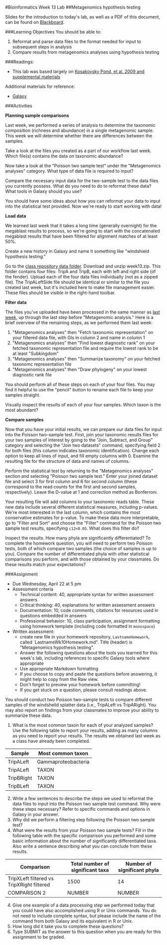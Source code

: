 #Bioinformatics Week 13 Lab
##Metagenomics hypothesis testing

Slides for the introduction to today's lab, as well as a PDF of this document, can be found on [Blackboard](http://blackboard.uttyler.edu).

###Learning Objectives
You should be able to:

1. Reformat and parse data files to the format needed for input to subsequent steps in analysis
2. Compare results from metagenomics analyses using hypothesis testing

###Readings:
* This lab was based largely on [Kosakovsky Pond, et al. 2009 and supplemental materials](http://genome.cshlp.org/content/19/11/2144.long)

Additional materials for reference:
* [Galaxy](https://usegalaxy.org)

###Activities

**Planning sample comparisons**

Last week, we performed a series of analysis to determine the taxonomic composition (richness and abundance) in a single metagenomic sample. This week we will determine whether there are differences between the samples.

Take a look at the files you created as a part of our workflow last week. Which file(s) contains the data on taxonomic abundance? 

Now take a look at the "Poisson two sample test" under the "Metagenomics analyses" category. What type of data file is required to input?

Compare the necessary input data for the two-sample test to the data files you currently possess. What do you need to do to reformat these data? What tools in Galaxy should you use?

You should have some ideas about how you can reformat your data to input into the statistical test provided. Now we're ready to start working with data!

**Load data**

We learned last week that it takes a long time (generally overnight) for the megablast results to process, so we're going to start with the concatenated megablast results that have been filtered for alignment matches of at least 50%. 

Create a new history in Galaxy and name it something like "windshield hypothesis testing."

Go to the [class repository data folder](https://github.com/BioinformaticsSpring2015/BioinformaticsMaterials/tree/master/data). Download and unzip week13.zip. This folder contains four files: TripA and TripB, each with left and right side (of the fender). Upload each of the four data files individually (not as a zipped file). The TripALeftSide file should be identical or similar to the file you created last week, but it's included here to make file management easier. These files should be visible in the right-hand toolbar.

**Filter data**

The files you've uploaded have been processed in the same manner as [last week](https://github.com/BioinformaticsSpring2015/BioinformaticsMaterials/blob/master/labExercises/BioinfWk12Lab.md), up through the last step before "Metagenomic analysis." Here is a brief overview of the remaining steps, as we performed them last week:

1. "Metagenomics analyses" then "Fetch taxonomic representation" on your filtered data file, with GIs in column 2 and name in column 1
2. "Metagenomics analyses" then "Find lowest diagnostic rank" on your fetched taxonomic representation file and require the lowest rank to be at least "Subkingdom"
3. "Metagenomics analyses" then "Summarize taxonomy" on your fetched taxonomc representation file
4. "Metagenomics analyses" then "Draw phylogeny" on your lowest diagnostic rank file

You should perform all of these steps on each of your four files. You may find it helpful to use the "pencil" button to rename each file to keep your samples straight.

Visually inspect the results of each of your four samples. Which taxon is the most abundant?

**Compare samples**

Now that you have your initial results, we can prepare our data files for input into the Poisson two-sample test. First, join your taxonomic results files for your two samples of interest by going to the "Join, Subtract, and Group" category and selecting the "Join two datasets" command, specifying field 2 for both files (this column indicates taxonomic identification). Change each option to keep all lines of input, and fill empty columns with 0. Examine the resulting file for the structure of data and names of columns.

Perform the statistical test by returning to the "Metagenomics analyses" section and selecting "Poisson two sample test." Enter your joined dataset file and select 3 for first column and 6 for second column (these correspond to the read counts for the first and second samples, respectively). Leave the D-value at 1 and correction method as Bonferroni.

Your resulting file will add columns to your taxonomic reads table. These new data include several different statistical measures, including p-values. We're most interested in the last column, which contains the most conservative estimates for p-value. To make these data more interpretable, go to "Filter and Sort" and choose the "Filter" command for the Poisson two sample test results, specifying `c12<0.05`. What does this filter do?

Inspect the results. How many phyla are significantly differentiated? To complete the homework question, you will need to perform two Poisson tests, both of which compare two samples (the choice of samples is up to you). Compare the number of differentiated phyla with other statistical comparisons you perform, and with those obtained by your classmates. Do these results match your expectations?

###Assignment
* Due Wednesday, April 22 at 5 pm
* Assessment criteria
	* Technical content: 40, appropriate syntax for written assessment answers
	* Critical thinking: 40, explanations for written assessment answers
	* Documentation: 10, code comments, citations for resources used in questions embedded in answers
	* Professional behavior: 10, class participation, assignment formatting using homework template (including code formatted in `monospace`)
* Written assessment: 
	* create new file in your homework repository, `LastnameHomework`, called `LastnameWk10Homework.md". Title (header) is "Metagenomics hypothesis testing".
	* Answer the following questions about the tools you learned for this week's lab, including references to specific Galaxy tools where appropriate
	* Use appropriate Markdown formatting 
	* If you choose to copy and paste the questions before answering, it might help to copy from the Raw view. 
	* Don't forget to preview your homework before committing! 
	* If you get stuck on a question, please consult readings above.

You should conduct two Poisson two-sample tests to compare different samples of the windsheild splatter data (i.e., TripALeft vs TripARight). You may also report on findings from your classmates to improve your ability to summarize these data.

1. What is the most common taxon for each of your analyzed samples? Use the following table to report your results, adding as many columns as you need to report your results. The results we obtained last week as a class have already been completed.

Sample  | Most common taxon
------------- | -------------
TripALeft  | Gammaproteobacteria
TripALeft  | TAXON
TripBRight  | TAXON
TripBLeft  | TAXON

2. Write a few sentences to describe the steps we used to reformat the data files to input into the Poisson two sample test command. Why were these steps necessary? Refer to specific commands and options in Galaxy in your answer.
3. Why did we perform a filtering step following the Poisson two sample test?
4. What were the results from your Poisson two sample tests? Fill in the following table with the specific comparison you performed and some basic information about the number of significantly differentiated taxa. Also write a sentence describing what you can conclude from these results.

Comparison  | Total number of significant taxa | Number of significant phyla
------------- | ------------- | -------------
TripXLeft filtered vs TripXRight filtered  | 1500 | 14
COMPARISON 2 | NUMBER | NUMBER

4. Give one example of a data processing step we performed today that you could have also accomplished using R or Unix commands. You do not need to include complete syntax, but please include the name of the command from both Galaxy and its equivalent in R or Unix.
5. How long did it take you to complete these questions?
6. Type SUBMIT as the answer to this question when you are ready for this assignment to be graded.
